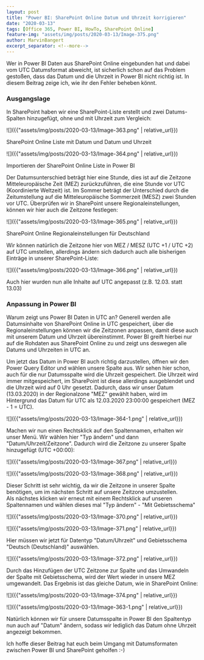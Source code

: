 ```yaml
---
layout: post
title: "Power BI: SharePoint Online Datum und Uhrzeit korrigieren"
date: "2020-03-13"
tags: [Office 365, Power BI, HowTo, SharePoint Online]
feature-img: "assets/img/posts/2020-03-13/Image-375.png"
author: MarvinBangert
excerpt_separator: <!--more-->
---
```


Wer in Power BI Daten aus SharePoint Online eingebunden hat und dabei vom UTC Datumsformat abweicht, ist sicherlich schon auf das Problem gestoßen, dass das Datum und die Uhrzeit in Power BI nicht richtig ist. In diesem Beitrag zeige ich, wie ihr den Fehler beheben könnt.
<!--more-->

### Ausgangslage

In SharePoint haben wir eine SharePoint-Liste erstellt und zwei Datums-Spalten hinzugefügt, ohne und mit Uhrzeit zum Vergleich:

![]({{"assets/img/posts/2020-03-13/Image-363.png" | relative_url}})

SharePoint Online Liste mit Datum und Datum und Uhrzeit

![]({{"assets/img/posts/2020-03-13/Image-364.png" | relative_url}})

Importieren der SharePoint Online Liste in Power BI

Der Datumsunterschied beträgt hier eine Stunde, dies ist auf die Zeitzone Mitteleuropäische Zeit (MEZ) zurückzuführen, die eine Stunde vor UTC (Koordinierte Weltzeit) ist. Im Sommer beträgt der Unterschied durch die Zeitumstellung auf die Mitteleuropäische Sommerzeit (MESZ) zwei Stunden vor UTC. Überprüfen wir in SharePoint unsere Regionaleinstellungen, können wir hier auch die Zeitzone festlegen:

![]({{"assets/img/posts/2020-03-13/Image-365.png" | relative_url}})

SharePoint Online Regionaleinstellungen für Deutschland

Wir können natürlich die Zeitzone hier von MEZ / MESZ (UTC +1 / UTC +2) auf UTC umstellen, allerdings ändern sich dadurch auch alle bisherigen Einträge in unserer SharePoint-Liste:

![]({{"assets/img/posts/2020-03-13/Image-366.png" | relative_url}})

Auch hier wurden nun alle Inhalte auf UTC angepasst (z.B. 12.03. statt 13.03)

### Anpassung in Power BI

Warum zeigt uns Power BI Daten in UTC an? Generell werden alle Datumsinhalte von SharePoint Online in UTC gespeichert, über die Regionaleinstellungen können wir die Zeitzonen anpassen, damit diese auch mit unserem Datum und Uhrzeit übereinstimmt. Power BI greift hierbei nur auf die Rohdaten aus SharePoint Online zu und zeigt uns deswegen alle Datums und Uhrzeiten in UTC an.

Um jetzt das Datum in Power BI auch richtig darzustellen, öffnen wir den Power Query Editor und wählen unsere Spalte aus. Wir sehen hier schon, auch für die nur Datumsspalte wird die Uhrzeit gespeichert. Die Uhrzeit wird immer mitgespeichert, im SharePoint ist diese allerdings ausgeblendet und die Uhrzeit wird auf 0 Uhr gesetzt. Dadurch, dass wir unser Datum (13.03.2020) in der Regionalzone "MEZ" gewählt haben, wird im Hintergrund das Datum für UTC als 12.03.2020 23:00:00 gespeichert (MEZ - 1 = UTC).

![]({{"assets/img/posts/2020-03-13/Image-364-1.png" | relative_url}})

Machen wir nun einen Rechtsklick auf den Spaltennamen, erhalten wir unser Menü. Wir wählen hier "Typ ändern" und dann "Datum/Uhrzeit/Zeitzone". Dadurch wird die Zeitzone zu unserer Spalte hinzugefügt (UTC +00:00):

![]({{"assets/img/posts/2020-03-13/Image-367.png" | relative_url}})

![]({{"assets/img/posts/2020-03-13/Image-368.png" | relative_url}})

Dieser Schritt ist sehr wichtig, da wir die Zeitzone in unserer Spalte benötigen, um im nächsten Schritt auf unsere Zeitzone umzustellen.  
Als nächstes klicken wir erneut mit einem Rechtsklick auf unseren Spaltennamen und wählen dieses mal "Typ ändern" - "Mit Gebietsschema"

![]({{"assets/img/posts/2020-03-13/Image-370.png" | relative_url}})

![]({{"assets/img/posts/2020-03-13/Image-371.png" | relative_url}})

Hier müssen wir jetzt für Datentyp "Datum/Uhrzeit" und Gebietsschema "Deutsch (Deutschland)" auswählen. 

![]({{"assets/img/posts/2020-03-13/Image-372.png" | relative_url}})

Durch das Hinzufügen der UTC Zeitzone zur Spalte und das Umwandeln der Spalte mit Gebietsschema, wird der Wert wieder in unsere MEZ umgewandelt. Das Ergebnis ist das gleiche Datum, wie in SharePoint Online:

![]({{"assets/img/posts/2020-03-13/Image-374.png" | relative_url}})

![]({{"assets/img/posts/2020-03-13/Image-363-1.png" | relative_url}})

Natürlich können wir für unsere Datumsspalte in Power BI den Spaltentyp nun auch auf "Datum" ändern, sodass wir lediglich das Datum ohne Uhrzeit angezeigt bekommen.

Ich hoffe dieser Beitrag hat euch beim Umgang mit Datumsformaten zwischen Power BI und SharePoint geholfen :-)

